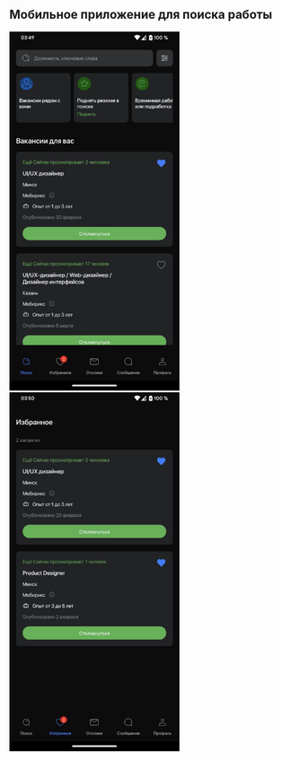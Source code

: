 ## Мобильное приложение для поиска работы
<img src="https://github.com/NIKDIRF/EffectiveMobileTest/blob/master/EffectiveScreenSearch.jpg" width="303" height="640">  <img src="https://github.com/NIKDIRF/EffectiveMobileTest/blob/master/EffectiveScreenFavorite.jpg" width="303" height="640">
